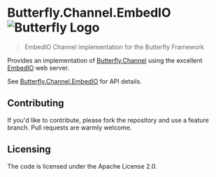 # Butterfly.Channel.EmbedIO ![Butterfly Logo](https://raw.githubusercontent.com/firesharkstudios/Butterfly/master/img/logo-40x40.png) 

> EmbedIO Channel implementation for the Butterfly Framework

Provides an implementation of [Butterfly.Channel](https://firesharkstudios.github.io/Butterfly/Butterfly.Channel) using the excellent [EmbedIO](https://github.com/unosquare/embedio) web server.

See [Butterfly.Channel.EmbedIO](https://firesharkstudios.github.io/Butterfly/Butterfly.Channel.EmbedIO) for API details.

## Contributing

If you'd like to contribute, please fork the repository and use a feature
branch. Pull requests are warmly welcome.

## Licensing

The code is licensed under the Apache License 2.0.  

